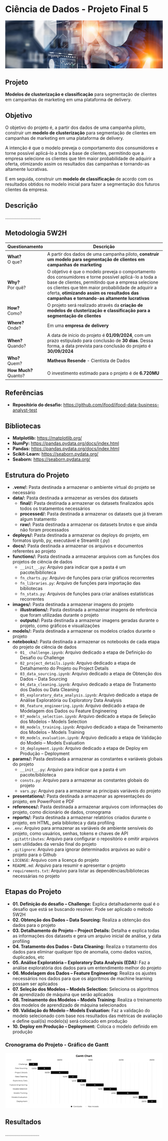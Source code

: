 # Ciência de Dados - Projeto Final 5

![Wallpaper](images/illustrations/wallpaper.png)

## Projeto
**Modelos de clusterização e classificação** para segmentação de clientes em campanhas de marketing em uma plataforma de delivery.


## Objetivo
O objetivo do projeto é, a partir dos dados de uma campanha piloto, construir um **modelo de clusterização** para segmentação de clientes em campanhas de marketing em uma plataforma de delivery. <br>

A intenção é que o modelo preveja o comportamento dos consumidores e torne possível aplicá-lo a toda a base de clientes, permitindo que a empresa selecione os clientes que têm maior probabilidade de adquirir a oferta, otimizando assim os resultados das campanhas e tornando-as altamente lucrativas. <br>

E em seguida, construir um **modelo de classificação** de acordo com os resultados obtidos no modelo inicial para fazer a segmentação dos futuros clientes da empresa.


## Descrição
............................


## Metodologia 5W2H
|**Questionamento**       |**Descrição**|
|-------------------------|-------------|
|**What?**<br>O que?      | A partir dos dados de uma campanha piloto, **construir um modelo para segmentação de clientes em campanhas de marketing** |
|**Why?**<br>Por quê?     | O objetivo é que o modelo preveja o comportamento dos consumidores e torne possível aplicá-lo a toda a base de clientes, permitindo que a empresa selecione os clientes que têm maior probabilidade de adquirir a oferta, **otimizando assim os resultados das campanhas e tornando-as altamente lucrativas** |
|**How?**<br>Como?        | O projeto será realizado através da **criação de modelos de clusterização e classificação para a segmentação de clientes** |
|**Where?**<br>Onde?      | Em uma **empresa de delivery** |
|**When?**<br>Quando?     | A data de início do projeto é **01/09/2024**, com um prazo estipulado para conclusão de **30 dias**. Dessa forma, a data prevista para conclusão do projeto é **30/09/2024** |
|**Who?**<br>Quem?        | **Matheus Resende** - Cientista de Dados |
|**How Much?**<br>Quanto? | O investimento estimado para o projeto é de **6.720MU** |


## Referências
- **Repositório do desafio:** https://github.com/ifood/ifood-data-business-analyst-test


## Bibliotecas
- **Matplotlib:** https://matplotlib.org/
- **NumPy:** https://pandas.pydata.org/docs/index.html
- **Pandas:** https://pandas.pydata.org/docs/index.html
- **Scikit-Learn:** https://seaborn.pydata.org/
- **Seaborn:** https://seaborn.pydata.org/


## Estrutura do Projeto
- **.venv/:** Pasta destinada a armazenar o ambiente virtual do projeto se necessário
- **data/:** Pasta destinada a armazenar as versões dos datasets
    - **final/:** Pasta destinada a armazenar os datasets finalizados após todos os tratamentos necessários
    - **processed/:** Pasta destinada a armazenar os datasets que já tiveram algum tratamento
    - **raw/:** Pasta destinada a armazenar os datasets brutos e que ainda não foram processados
- **deploys/:** Pasta destinada a armazenar os deploys do projeto, em formatos ipynb, py, executável e Streamlit (.py)
- **docs/:** Pasta destinada a armazenar os arquivos e documentos referentes ao projeto
- **functions/:** Pasta destinada a armazenar arquivos com as funções dos projetos de ciência de dados
    - `__init__.py`: Arquivo para indicar que a pasta é um pacote/biblioteca
    - `fn_charts.py`: Arquivo de funções para criar gráficos recorrentes
    - `fn_libraries.py`: Arquivo de funções para importação das bibliotecas
    - `fn_stats.py`: Arquivos de funções para criar análises estatísticas recorrentes
- **images/:** Pasta destinada a armazenar imagens do projeto
    - **illustrations/:** Pasta destinada a armazenar imagens de referência que foram utilizadas durante o projeto
    - **outputs/:** Pasta destinada a armazenar imagens geradas durante o projeto, como gráficos e visualizações
- **models/:** Pasta destinada a armazenar os modelos criados durante o projeto
- **notebooks/:** Pasta destinada a armazenar os notebooks de cada etapa do projeto de ciência de dados
    - `01_ challenge.ipynb`: Arquivo dedicado a etapa de Definição do Desafio ou Challenge
    - `02_project_details.ipynb`: Arquivo dedicado a etapa de Detalhamento do Projeto ou Project Details
    - `03_data_sourcing.ipynb`: Arquivo dedicado a etapa de Obtenção dos Dados – Data Sourcing
    - `04_data_cleaning.ipynb`: Arquivo dedicado a etapa de Tratamento dos Dados ou Data Cleaning
    - `05_exploratory_data_analysis.ipynb`: Arquivo dedicado a etapa de Análise Exploratória ou Exploratory Data Analysis 
    - `06_feature_engineering.ipynb`: Arquivo dedicado a etapa de Modelagem dos Dados ou Feature Engineering
    - `07_models_selection.ipynb`: Arquivo dedicado a etapa de Seleção dos Modelos – Models Selection
    - `08_models_training.ipynb`: Arquivo dedicado a etapa de Treinamento dos Modelos – Models Training
    - `09_models_evaluation.ipynb`: Arquivo dedicado a etapa de Validação do Modelo – Models Evaluation
    - `10_deployment.ipynb`: Arquivo dedicado a etapa de Deploy em Produção – Deployment
- **params/:** Pasta destinada a armazenar as constantes e variáveis globais do projeto
    - `__init__.py`: Arquivo para indicar que a pasta é um pacote/biblioteca
    - `consts.py`: Arquivo para a armazenar as constantes globais do projeto
    - `vars.py`: Arquivo para a armazenar as principais variáveis do projeto
- **presentations/:** Pasta destinada a armazenar as apresentações do projeto, em PowerPoint e PDF
- **references/:** Pasta destinada a armazenar arquivos com informações do projeto, como dicionário de dados, cronograma
- **reports/:** Pasta destinada a armazenar relatórios criados durante o projeto, em HTML, pela biblioteca y data profiling
- `.env`: Arquivo para armazenar as variáveis de ambiente sensíveis do projeto, como usuários, senhas, tokens e chaves de API
- `.gitattributes`: Arquivo para configurar o repositório e omitir arquivos sem utilidades da versão final do projeto
- `.gitignore`: Arquivo para ignorar determinados arquivos ao subir o projeto para o Github
- `LICENSE`: Arquivo com a licença do projeto
- `README.md`: Arquivo para resumir e apresentar o projeto
- `requirements.txt`: Arquivo para listar as dependências/bibliotecas necessárias no projeto


## Etapas do Projeto
- **01. Definição do desafio – Challenge:** Explica detalhadamente qual é o desafio que está se buscando resolver. Pode ser aplicado o método 5W2H
- **02. Obtenção dos Dados – Data Sourcing:** Realiza a obtenção dos dados para o projeto
- **03. Detalhamento do Projeto – Project Details:** Detalha e explica todas as informações dos datasets e gera um arquivo inicial de análise, y data profiling
- **04. Tratamento dos Dados – Data Cleaning:** Realiza o tratamento dos dados para eliminar qualquer tipo de anomalia, como dados vazios, duplicados, etc
- **05. Análise Exploratória – Exploratory Data Analysis (EDA):** Faz a análise exploratória dos dados para um entendimento melhor do projeto
- **06. Modelagem dos Dados – Feature Engineering:** Realiza os ajustes necessários nos dados para que os algoritmos de machine learning possam ser aplicados
- **07. Seleção dos Modelos – Models Selection:** Seleciona os algoritmos de aprendizado de máquina que serão aplicados
- **08. Treinamento dos Modelos – Models Training:** Realiza o treinamento dos modelos de aprendizado de máquina selecionados
- **09. Validação do Modelo – Models Evaluation:** Faz a validação do modelo selecionado com base nos resultados das métricas de avaliação e define qual(is) modelo(s) será colocado em produção
- **10. Deploy em Produção – Deployment:** Coloca o modelo definido em produção


### Cronograma do Projeto - Gráfico de Gantt

![Schedule](images/outputs/schedule.png)


## Resultados
...........................